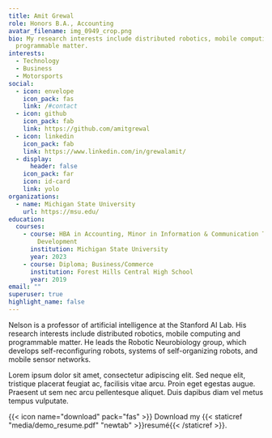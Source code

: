 ```yaml
---
title: Amit Grewal
role: Honors B.A., Accounting
avatar_filename: img_0949_crop.png
bio: My research interests include distributed robotics, mobile computing and
  programmable matter.
interests:
  - Technology
  - Business
  - Motorsports
social:
  - icon: envelope
    icon_pack: fas
    link: /#contact
  - icon: github
    icon_pack: fab
    link: https://github.com/amitgrewal
  - icon: linkedin
    icon_pack: fab
    link: https://www.linkedin.com/in/grewalamit/
  - display:
      header: false
    icon_pack: far
    icon: id-card
    link: yolo
organizations:
  - name: Michigan State University
    url: https://msu.edu/
education:
  courses:
    - course: HBA in Accounting, Minor in Information & Communication Technology &
        Development
      institution: Michigan State University
      year: 2023
    - course: Diploma; Business/Commerce
      institution: Forest Hills Central High School
      year: 2019
email: ""
superuser: true
highlight_name: false
---
```

Nelson is a professor of artificial intelligence at the Stanford AI Lab. His research interests include distributed robotics, mobile computing and programmable matter. He leads the Robotic Neurobiology group, which develops self-reconfiguring robots, systems of self-organizing robots, and mobile sensor networks.

Lorem ipsum dolor sit amet, consectetur adipiscing elit. Sed neque elit, tristique placerat feugiat ac, facilisis vitae arcu. Proin eget egestas augue. Praesent ut sem nec arcu pellentesque aliquet. Duis dapibus diam vel metus tempus vulputate.

{{< icon name="download" pack="fas" >}} Download my {{< staticref "media/demo_resume.pdf" "newtab" >}}resumé{{< /staticref >}}.
